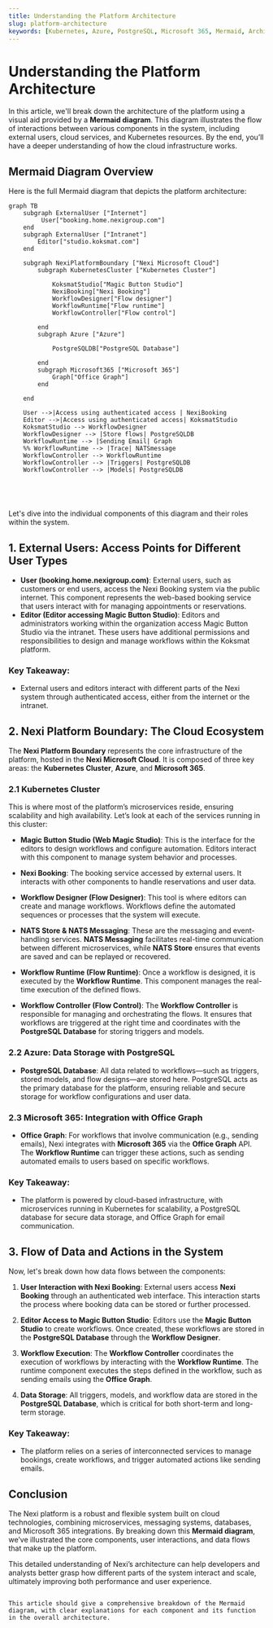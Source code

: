 ```yaml
---
title: Understanding the Platform Architecture
slug: platform-architecture
keywords: [Kubernetes, Azure, PostgreSQL, Microsoft 365, Mermaid, Architecture]
---
```


# Understanding the Platform Architecture

In this article, we'll break down the architecture of the platform using a visual aid provided by a **Mermaid diagram**. This diagram illustrates the flow of interactions between various components in the system, including external users, cloud services, and Kubernetes resources. By the end, you’ll have a deeper understanding of how the cloud infrastructure works.

## Mermaid Diagram Overview

Here is the full Mermaid diagram that depicts the platform architecture:

```mermaid
graph TB
    subgraph ExternalUser ["Internet"]
         User["booking.home.nexigroup.com"]
    end
    subgraph ExternalUser ["Intranet"]
        Editor["studio.koksmat.com"]
    end

    subgraph NexiPlatformBoundary ["Nexi Microsoft Cloud"]
        subgraph KubernetesCluster ["Kubernetes Cluster"]

            KoksmatStudio["Magic Button Studio"]
            NexiBooking["Nexi Booking"]
            WorkflowDesigner["Flow designer"]
            WorkflowRuntime["Flow runtime"]
            WorkflowController["Flow control"]

        end
        subgraph Azure ["Azure"]

            PostgreSQLDB["PostgreSQL Database"]

        end
        subgraph Microsoft365 ["Microsoft 365"]
            Graph["Office Graph"]
        end

    end

    User -->|Access using authenticated access | NexiBooking
    Editor -->|Access using authenticated access| KoksmatStudio
    KoksmatStudio --> WorkflowDesigner
    WorkflowDesigner --> |Store flows| PostgreSQLDB
    WorkflowRuntime --> |Sending Email| Graph
    %% WorkflowRuntime --> |Trace| NATSmessage
    WorkflowController --> WorkflowRuntime
    WorkflowController --> |Triggers| PostgreSQLDB
    WorkflowController --> |Models| PostgreSQLDB





```

Let's dive into the individual components of this diagram and their roles within the system.

## 1. **External Users**: Access Points for Different User Types

- **User (booking.home.nexigroup.com)**: External users, such as customers or end users, access the Nexi Booking system via the public internet. This component represents the web-based booking service that users interact with for managing appointments or reservations.
- **Editor (Editor accessing Magic Button Studio)**: Editors and administrators working within the organization access Magic Button Studio via the intranet. These users have additional permissions and responsibilities to design and manage workflows within the Koksmat platform.

### Key Takeaway:

- External users and editors interact with different parts of the Nexi system through authenticated access, either from the internet or the intranet.

## 2. **Nexi Platform Boundary**: The Cloud Ecosystem

The **Nexi Platform Boundary** represents the core infrastructure of the platform, hosted in the **Nexi Microsoft Cloud**. It is composed of three key areas: the **Kubernetes Cluster**, **Azure**, and **Microsoft 365**.

### 2.1 **Kubernetes Cluster**

This is where most of the platform’s microservices reside, ensuring scalability and high availability. Let’s look at each of the services running in this cluster:

- **Magic Button Studio (Web Magic Studio)**: This is the interface for the editors to design workflows and configure automation. Editors interact with this component to manage system behavior and processes.
- **Nexi Booking**: The booking service accessed by external users. It interacts with other components to handle reservations and user data.
- **Workflow Designer (Flow Designer)**: This tool is where editors can create and manage workflows. Workflows define the automated sequences or processes that the system will execute.
- **NATS Store & NATS Messaging**: These are the messaging and event-handling services. **NATS Messaging** facilitates real-time communication between different microservices, while **NATS Store** ensures that events are saved and can be replayed or recovered.

- **Workflow Runtime (Flow Runtime)**: Once a workflow is designed, it is executed by the **Workflow Runtime**. This component manages the real-time execution of the defined flows.

- **Workflow Controller (Flow Control)**: The **Workflow Controller** is responsible for managing and orchestrating the flows. It ensures that workflows are triggered at the right time and coordinates with the **PostgreSQL Database** for storing triggers and models.

### 2.2 **Azure**: Data Storage with PostgreSQL

- **PostgreSQL Database**: All data related to workflows—such as triggers, stored models, and flow designs—are stored here. PostgreSQL acts as the primary database for the platform, ensuring reliable and secure storage for workflow configurations and user data.

### 2.3 **Microsoft 365**: Integration with Office Graph

- **Office Graph**: For workflows that involve communication (e.g., sending emails), Nexi integrates with **Microsoft 365** via the **Office Graph** API. The **Workflow Runtime** can trigger these actions, such as sending automated emails to users based on specific workflows.

### Key Takeaway:

- The platform is powered by cloud-based infrastructure, with microservices running in Kubernetes for scalability, a PostgreSQL database for secure data storage, and Office Graph for email communication.

## 3. **Flow of Data and Actions in the System**

Now, let's break down how data flows between the components:

1. **User Interaction with Nexi Booking**: External users access **Nexi Booking** through an authenticated web interface. This interaction starts the process where booking data can be stored or further processed.
2. **Editor Access to Magic Button Studio**: Editors use the **Magic Button Studio** to create workflows. Once created, these workflows are stored in the **PostgreSQL Database** through the **Workflow Designer**.

3. **Workflow Execution**: The **Workflow Controller** coordinates the execution of workflows by interacting with the **Workflow Runtime**. The runtime component executes the steps defined in the workflow, such as sending emails using the **Office Graph**.

4. **Data Storage**: All triggers, models, and workflow data are stored in the **PostgreSQL Database**, which is critical for both short-term and long-term storage.

### Key Takeaway:

- The platform relies on a series of interconnected services to manage bookings, create workflows, and trigger automated actions like sending emails.

## Conclusion

The Nexi platform is a robust and flexible system built on cloud technologies, combining microservices, messaging systems, databases, and Microsoft 365 integrations. By breaking down this **Mermaid diagram**, we’ve illustrated the core components, user interactions, and data flows that make up the platform.

This detailed understanding of Nexi’s architecture can help developers and analysts better grasp how different parts of the system interact and scale, ultimately improving both performance and user experience.

```

This article should give a comprehensive breakdown of the Mermaid diagram, with clear explanations for each component and its function in the overall architecture.
```
